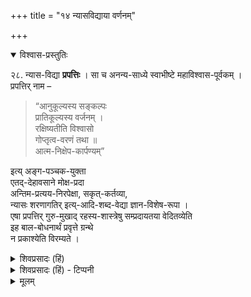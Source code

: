 +++
title = "१४ न्यासविद्याया वर्णनम्"

+++

<details open><summary>विश्वास-प्रस्तुतिः</summary>

२८. न्यास-विद्या **प्रपत्तिः** । सा च अनन्य-साध्ये स्वाभीष्टे महाविश्वास-पूर्वकम् ।  
प्रपत्तिर् नाम –

> “आनुकूल्यस्य सङ्कल्पः  
प्रातिकूल्यस्य वर्जनम् ।  
रक्षिष्यतीति विश्वासो  
गोप्तृत्व-वरणं तथा ॥  
आत्म-निक्षेप-कार्पण्यम्” 

इत्य् अङ्ग-पञ्चक-युक्ता   
एतद्-देहावसाने मोक्ष-प्रदा  
अन्तिम-प्रत्यय-निरपेक्षा, सकृत्-कर्तव्या,  
न्यासः शरणागतिर् इत्य्-आदि-शब्द-वेद्या ज्ञान-विशेष-रूपा ।  
एषा प्रपत्तिर् गुरु-मुखाद् रहस्य-शास्त्रेषु सम्प्रदायतया वेदितव्येति  
इह बाल-बोधनार्थं प्रवृत्ते ग्रन्थे  
न प्रकाश्येति विरम्यते ।
</details>


<details><summary>शिवप्रसादः (हिं)</summary>

अनुवाद - प्रपत्ति को ही न्यासविद्या कहते हैं । प्रपत्ति का स्वरूप निरूपित करते हुए कहा गया है कि प्रपत्ति-व्यतिरिक्त किसी दूसरे साधन से नहीं प्रसन्न होने वाले, अपने अभीष्ट श्रीभगवान् के विषय में महाविश्वासपूर्वक श्रीभगवान् की ही एकमात्र प्राप्ति का साधन मानना तथा उसकी प्राप्ति के लिए श्रीभगवान् से प्रार्थना [[१५५]] करना ही प्रपत्ति कहलाती है, उसे ही शरणागति कहते हैं । शरणागति के पाँच अङ्ग हैं - ( १ ) भगवान् के अनुकूल बने रहने का संकल्प करना । ( २ ) कभी भी भगवान् के प्रतिकूल न होने का निश्चय करना । ( ३ ) श्रीभगवान् अवश्य रक्षा करेंगे, इस प्रकार का विश्वास करना । ( ४ ) श्रीभगवान् ही एकमात्र हमारे रक्षक हैं, इस प्रकार का दृढ़ विश्वास करना तथा ( ५ ) श्रीभगवान् की शरण में अपने को समर्पित कर अपनी दीनता का प्रदर्शन करना । इन पाँच अङ्गों वाली शरणागति इस शरीर - पात के समय में मोक्ष रूपी फल को प्रदान करती है । यह शरणागति ज्ञान - विशेष रूप है । इसे न्यास अथवा शरणागति इत्यादि शब्दों से अभिहित किया जाता है । शरणा- गति जीवन में केवल एक बार की जाती है । शरणागति मोक्ष प्रदान करने में अन्तिम प्रत्यय की अपेक्षा नहीं रखती है । इस शरणागति को रहस्यादि शास्त्रों में गुरुमुख से सुनना चाहिए, अतएव बालकों के बोधार्थ प्रणीत किये जाने वाले इस ग्रन्थ में उसका प्रकाशन नहीं किया जा रहा है । 

</details>

<details><summary>शिवप्रसादः (हिं) - टिप्पनी</summary>

न्यासविद्या का महत्त्व

भा० प्र० - उपनिषदों में तीस ब्रह्मविद्याओं का वर्णन है । उनमें एक न्यास- विद्या भी है । इसका वर्णन महर्षि बादरायण ने शारीरक-मीमांसा के तृतीय अध्याय के तृतीय पाद के शब्दादिभेदाधिकरण के 'नानाशब्दादिभेदात् ' ( ब्र० सू० ३।३।५६ ) सूत्र में किया है । यह न्यासविद्या अन्य भक्तिविद्याओं की अपेक्षा विचित्र है । तैत्ति- रीय नारायण के – 'वसुरण्यो विभूरसि प्राणे त्वमसि सङ्घाता ब्रह्मंस्त्वमसि विश्वसृक् तेजोदा त्वमस्यग्नेः वर्चोदास्त्वमसि सूर्यस्य, द्युम्नोदास्त्वमसि चन्द्रमस उपयामगृहीतो- ऽसि ब्रह्मणे त्वा महस ओमित्यात्मानं युञ्जीतैतद्वै महोपनिषदं देवानां गुह्यं य एवं वेद ब्रह्मणो महिमानमाप्नोति तस्माद् ब्रह्मणो महिमानमित्युपनिषत्' ( तै० ना० ७८ ) । ( अर्थात् - हे परमात्मन् ! आप सभी वसूपलक्षित देवताओं के उपास्य तथा व्यापक हैं । आप ही सभी कार्यकारणसंघात के संयोजक हैं, सम्पूर्ण जगत् के स्रष्टा हैं. आप ही अग्नि को तेज, सूर्य को ज्योति तथा चन्द्रमा को कान्ति प्रदान करने वाले हैं : दीर्घ- काल के पश्चात् मैंने आपको देखा है । मैं आपकी शरणागति करता हूँ, जिससे कि मैं आपको प्राप्त कर सकूं । महोपनिषद् में कहा गया है कि भगवच्छेषत्व प्रतिपादक 'ओम्' इस शब्द का उच्चारण करके आत्मसमर्पण करना चाहिए। यह न्यासविद्या देवताओं के लिए भी दुर्विज्ञेय है । जो इस प्रकार से ब्रह्म की महिमा को जानता है, वह मुक्त होकर ब्रह्म को प्राप्त कर लेता है । इस मन्त्र में न्यास की विधि का वर्णन किया गया है । 


न्यासविद्या नामक शरणागति के स्वरूप का वर्णन करते हुए श्रीवात्स्य वरदा- चायं प्रपन्नपारिजात नामक ग्रन्थ के स्वरूप पद्धति में कहते हैं- 


> 'अनन्यसाध्ये स्वाभीष्टे  
महाविश्वासपूर्वकम् ।  
तदेकोपायता याच्ञा  
प्रपत्तिः शरणागतिः ॥'  
( प्रपन्नपारिजात, स्वरूप पद्धति - २ ) 


[[१५६]]

इस श्लोक में प्रपत्ति को ही शरणागति कहा गया है । यह शरणागति याच्त्र रूप है । इसमें प्रार्थना की जाती है कि - 

> हे भगवन् !  
आप अपनी ही कृपा से प्राप्त किये जा सकते हैं।  
आपको प्राप्त करने के लिए  
आपकी प्रसन्नता से भिन्न अन्य कोई भी उपाय नहीं है ।  

श्रीभगवान् प्रपत्ति द्वारा ही प्रसन्न होते हैं । श्रीभगवान् की प्रसन्नता प्रपत्ति से भिन्न किसी दूसरे साधन से नहीं प्राप्त होती है । श्रीभगवान् की कृपा की प्राप्ति ही जीवों का लक्ष्य है । वही अत्यन्त अभीष्ट है । इस प्रपत्ति के पाँच अङ्ग है । वे अङ्गये हैं- 

( १ ) आनुकूल्य संकल्प, ( २ ) प्रातिकूल्य का वर्जन, ( ३ ) कार्पण्य, ( ४ ) महाविश्वास तथा ( ५ ) गोप्तृत्ववरण । 

शरणागति में इन अङ्गों का होना अत्यावश्यक हैं ।  
इनके बिना शरणागति बन ही नहीं सकती है ।  

लोक में भी यह देखा जाता है कि,  
किसी मनुष्य के पास कोई अनर्घ्य निधि है ।  
वह उसकी रक्षा करने में असमर्थ है ।  
वह जानता है कि अमुक मनुष्य  
इसकी रक्षा कर सकता है ।  
वह उस मनुष्य के पास जाकर उस रत्न को समर्पित करते हुए निवेदन करता है कि  

> मैं आपका अनुकूल बनकर रहूँगा,  
मैं आपके प्रतिकूल कभी नहीं होऊँगा,  
मुझे विश्वास है कि आप इसकी रक्षा कर सकते हैं  
तथा प्रार्थना किये जाने पर इसकी रक्षा भी करेंगे ।  
मैं इसकी रक्षा करने में सर्वथा असमर्थ हूँ ।  
अतः प्रार्थना है कि आप इसके रक्षक बन जायें । 

इस प्रकार प्रार्थना करके वह मनुष्य उस वस्तु को उसे समर्पित करके निश्चिन्त हो जाता है ।  
शरणागति में भी 'मैं आपका अनुकूल बनकर रहूँगा' इस प्रकार का संकल्प करना ही आनुकूल्य संकल्प कहलाता है ।  
'मैं प्रतिकूल नहीं बनूंगा' इस प्रकार का दृढ़ निश्चय होना ही प्रातिकूल्य वर्जन है ।  
मुझे महान् विश्वास है कि 'आप इसकी रक्षा कर सकते हैं तथा प्रार्थना किये जाने पर करेंगे भी' यही कहलाता है महाविश्वास ।  
'मैं इसकी रक्षा करने में सर्वथा असमर्थ हूँ' यह कार्पण्य है ।  
'आप रक्षक बन जाइये ' यह प्रार्थना गोप्तृत्ववरण कहलाती है ।  
उस अमूल्य रत्न को समर्पण करना ही समर्पण है ।  

इन पाँच अङ्गों के बिना शरणागति नहीं हो सकती है ।  
जो मनुष्य रक्षक के प्रति आनुकूल्य भाव न रखे  
तथा प्रतिकूलता को न त्यागे  
तो हो सकता है कि रक्षक उसकी रक्षा के लिए तैयार न हो ।  
असमर्थता को प्रकट किये बिना  
रक्षक उसकी रक्षा करने के लिए इसलिए तैयार नहीं हो सकता है कि  
वह सोचेगा कि यह अपनी रक्षा कर सकता है ।  
रक्षक के विषय में सुदृढ़ विश्वास प्रकट किये बिना  
रक्षक उसकी रक्षा करने के लिए इसलिए तैयार नहीं हो सकता है कि  
वह सोचेगा कि इसको मेरे रक्षकत्व पर पूर्ण विश्वास नहीं है ।  
रक्षक बनने के लिए यदि प्रार्थना न की जाय  
तो भी रक्षक रक्षा करने के लिए कटिबद्ध नहीं होगा ।  
अतएव शरणागति में उक्त पाँच अंगों का होना अनिवार्य है ।  

पाँच अङ्गों के होने पर भी  
यदि कोई रक्षा के भार को समर्पित नहीं करे  
तो रक्षा का सार न लेने के कारण  
दूसरे की रक्षा का दायित्व नहीं होता  
तथा भार समर्पित न होने के कारण  
शरणागत निर्भय और निश्चिन्त नहीं हो सकता है ।  
अतएव शरणागति में समर्पण का भी होना आवश्यक है । 

[[१५७]]

यह शरणागति भक्ति से भिन्न है ।  
बिना अन्तिम प्रत्यय के भक्ति मोक्ष प्रदान नहीं करती है,  
किन्तु प्रपत्ति में मोक्ष के लिए अन्तिम प्रत्यय का होना आवश्यक नहीं है ।  
भक्ति के द्वारा वर्तमान शरीरपात के समय ही मोक्ष प्राप्त होना कोई आवश्यक नहीं है,  
किन्तु प्रपन्न का मोक्ष वर्तमान शरीर के अन्त में ही होता है ।  
भक्ति आजीवन अनुष्ठेय होती है,  
किन्तु प्रपत्ति जीवन में केवल एक बार की जाती है ।  

इन विषमताओं के रहने पर भी भक्ति और प्रपत्ति, दोनों ज्ञान विशेष हैं ।  
इन दोनों में विनियोग की भिन्नता के कारण  
फल की भिन्नता है ।  
प्रपत्ति यद्यपि देखने में अत्यन्त सुकर है,  
किन्तु इसका तीसरा अङ्ग महाविश्वास का होना अत्यन्त कठिन है ।

प्रपत्ति का विस्तृत वर्णन  
इस यतीन्द्रमतदीपिका में इसलिए नहीं किया गया है कि  
इस ग्रन्थ का प्रणयन बालकों को वेदान्ततत्त्व के बोधनार्थ किया गया है ।  
किन्तु शरणागति एक ऐसा विषय है,  
जिसके रहस्य-ग्रन्थों को आचार्य -  
मुख से सुनकर ही जाना जा सकता है । 

</details>


<details><summary>मूलम्</summary>

२८. न्यासविद्या प्रपत्तिः । सा च अनन्यसाध्ये स्वाभीष्टे महाविश्वासपूर्वकम् । प्रपत्तिर्नाम –

> “आनुकूल्यस्य सङ्कल्पः प्रातिकूल्यस्य वर्जनम् ।  
रक्षिष्यतीति विश्वासो गोप्तृत्ववरणं तथा ॥  
आत्मनिक्षेपकार्पण्यम्” 

इत्यङ्गपञ्चकयुक्ता । एतद्देहावसाने मोक्षप्रदा अन्तिमप्रत्ययनिरपेक्षा सकृत्क-र्तव्या न्यासः शरणागतिरित्यादिशब्दवेद्या ज्ञानविशेषरूपा । एषा प्रपत्तिर्गुरुमुखा-द्रहस्यशास्त्रेषु सम्प्रदायतया वेदितव्येति इह बालबोधनार्थं प्रवृत्ते ग्रन्थे न प्रकाश्येति विरम्यते ।
</details>
